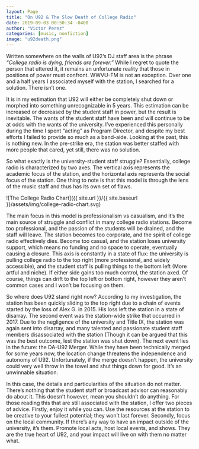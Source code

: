 ```yaml
---
layout: Page
title: "On U92 & The Slow Death of College Radio"
date: 2019-09-03 00:50:34 -0400
author: "Victor Perez"
categories: [music, nonfiction]
image: "u92death.png"
---
```


Written somewhere on the walls of U92’s DJ staff area is the phrase _“College radio is dying, friends are forever.”_ While I regret to quote the person that uttered it, it remains an unfortunate reality that those in positions of power must confront. WWVU-FM is not an exception. Over one and a half years I associated myself with the station, I searched for a solution. There isn’t one.

It is in my estimation that U92 will either be completely shut down or morphed into something unrecognizable in 5 years. This estimation can be increased or decreased by the student staff in power, but the result is inevitable. The wants of the student staff have been and will continue to be at odds with the wants of the university. I’ve experienced this personally during the time I spent “acting” as Program Director, and despite my best efforts I failed to provide so much as a band-aide. Looking at the past, this is nothing new. In the pre-strike era, the station was better staffed with more people that cared, yet still, there was no solution.

So what exactly is the university-student staff struggle? Essentially, college radio is characterized by two axes. The vertical axis represents the academic focus of the station, and the horizontal axis represents the social focus of the station. One thing to note is that this model is through the lens of the music staff and thus has its own set of flaws.

![The College Radio Chart]({{ site.url }}/{{ site.baseurl }}/assets/img/college-radio-chart.svg)

The main focus in this model is professionalism vs casualism, and it’s the main source of struggle and conflict in many college radio stations. Become too professional, and the passion of the students will be drained, and the staff will leave. The station becomes too corporate, and the spirit of college radio effectively dies. Become too casual, and the station loses university support, which means no funding and no space to operate, eventually causing a closure. This axis is constantly in a state of flux: the university is pulling college radio to the top right (more professional, and widely accessible), and the student staff is pulling things to the bottom left (More artful and niche). If either side gains too much control, the station axed. Of course, things can drift to the top left or bottom right, however they aren’t common cases and I won’t be focusing on them.

So where does U92 stand right now? According to my investigation, the station has been quickly sliding to the top right due to a chain of events started by the loss of Alex G. in 2015. His loss left the station in a state of disarray. The second event was the station-wide strike that occurred in 2017. Due to the negligence of the university and Title IX, the station was again sent into disarray, and many talented and passionate student staff members disassociated with the station (Though it can be argued that this was the best outcome, lest the station was shut down). The next event lies in the future: the DA-U92 Merger. While they have been technically merged for some years now, the location change threatens the independence and autonomy of U92. Unfortunately, if the merge doesn’t happen, the university could very well throw in the towel and shut things down for good. It’s an unwinnable situation.

In this case, the details and particularities of the situation do not matter. There’s nothing that the student staff or broadcast advisor can reasonably do about it. This doesn’t however, mean you shouldn’t do anything. For those reading this that are still associated with the station, I offer two pieces of advice. Firstly, enjoy it while you can. Use the resources at the station to be creative to your fullest potential; they won’t last forever. Secondly, focus on the local community. If there’s any way to have an impact outside of the university, it’s them. Promote local acts, host local events, and shows. They are the true heart of U92, and your impact will live on with them no matter what.
